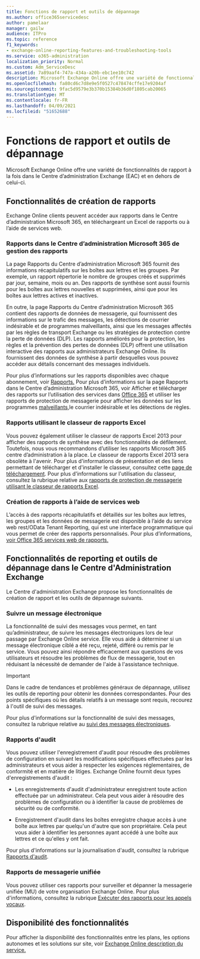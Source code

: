 ```yaml
---
title: Fonctions de rapport et outils de dépannage
ms.author: office365servicedesc
author: pamelaar
manager: gailw
audience: ITPro
ms.topic: reference
f1_keywords:
- exchange-online-reporting-features-and-troubleshooting-tools
ms.service: o365-administration
localization_priority: Normal
ms.custom: Adm_ServiceDesc
ms.assetid: 7a89aaf4-747a-434a-a20b-ebc1ee10c742
description: Microsoft Exchange Online offre une variété de fonctionnalités de rapport à la fois dans le Centre d’administration Exchange (EAC) et en dehors de celui-ci.
ms.openlocfilehash: fa80cd6c7d8e9e5f0527c478474cffe17e9204af
ms.sourcegitcommit: 9fac5d9579e3b370b15384b36d0f1805cab20065
ms.translationtype: MT
ms.contentlocale: fr-FR
ms.lasthandoff: 04/09/2021
ms.locfileid: "51652688"
---
```

# <a name="reporting-features-and-troubleshooting-tools"></a>Fonctions de rapport et outils de dépannage

Microsoft Exchange Online offre une variété de fonctionnalités de rapport à la fois dans le Centre d’administration Exchange (EAC) et en dehors de celui-ci.
  
## <a name="reporting-features"></a>Fonctionnalités de création de rapports

Exchange Online clients peuvent accéder aux rapports dans le Centre d’administration Microsoft 365, en téléchargeant un Excel de rapports ou à l’aide de services web.
  
### <a name="reporting-in-the-microsoft-365-admin-center"></a>Rapports dans le Centre d’administration Microsoft 365 de gestion des rapports

La page Rapports du Centre d’administration Microsoft 365 fournit des informations récapitulatifs sur les boîtes aux lettres et les groupes. Par exemple, un rapport répertorie le nombre de groupes créés et supprimés par jour, semaine, mois ou an. Des rapports de synthèse sont aussi fournis pour les boîtes aux lettres nouvelles et supprimées, ainsi que pour les boîtes aux lettres actives et inactives. 
  
En outre, la page Rapports du Centre d’administration Microsoft 365 contient des rapports de données de messagerie, qui fournissent des informations sur le trafic des messages, les détections de courrier indésirable et de programmes malveillants, ainsi que les messages affectés par les règles de transport Exchange ou les stratégies de protection contre la perte de données (DLP). Les rapports améliorés pour la protection, les règles et la prévention des pertes de données (DLP) offrent une utilisation interactive des rapports aux administrateurs Exchange Online. Ils fournissent des données de synthèse à partir desquelles vous pouvez accéder aux détails concernant des messages individuels.
  
Pour plus d’informations sur les rapports disponibles avec chaque abonnement, voir [Rapports.](../office-365-platform-service-description/reports.md) Pour plus d’informations sur la page Rapports dans le Centre d’administration Microsoft 365, voir Afficher et télécharger des rapports sur l’utilisation des services dans [Office 365](/microsoft-365/admin/activity-reports/activity-reports) et utiliser les rapports de protection de messagerie pour afficher les données sur les programmes [malveillants,](/exchange/monitoring/use-mail-protection-reports)le courrier indésirable et les détections de règles.
  
### <a name="reporting-using-the-excel-reporting-workbook"></a>Rapports utilisant le classeur de rapports Excel

Vous pouvez également utiliser le classeur de rapports Excel 2013 pour afficher des rapports de synthèse avec des fonctionnalités de défilement. Toutefois, nous vous recommandons d’utiliser les rapports Microsoft 365 centre d’administration à la place. Le classeur de rapports Excel 2013 sera obsolète à l'avenir. Pour plus d'informations de présentation et des liens permettant de télécharger et d'installer le classeur, consultez cette [page de téléchargement](https://go.microsoft.com/fwlink/p/?LinkId=271776). Pour plus d'informations sur l'utilisation du classeur, consultez la rubrique relative aux [rapports de protection de messagerie utilisant le classeur de rapports Excel](/previous-versions/exchange-server/exchange-150/jj945734(v=exchg.150)). 
  
### <a name="reporting-using-web-services"></a>Création de rapports à l’aide de services web

L’accès à des rapports récapitulatifs et détaillés sur les boîtes aux lettres, les groupes et les données de messagerie est disponible à l’aide du service web rest/OData Tenant Reporting, qui est une interface programmatique qui vous permet de créer des rapports personnalisés. Pour plus d’informations, [voir Office 365 services web de rapports.](/previous-versions/office/developer/o365-enterprise-developers/jj984325(v=office.15))
  
## <a name="reporting-features-and-troubleshooting-tools-in-the-eac"></a>Fonctionnalités de reporting et outils de dépannage dans le Centre d'Administration Exchange

Le Centre d'administration Exchange propose les fonctionnalités de création de rapport et les outils de dépannage suivants.
  
### <a name="trace-an-email-message"></a>Suivre un message électronique

La fonctionnalité de suivi des messages vous permet, en tant qu’administrateur, de suivre les messages électroniques lors de leur passage par Exchange Online service. Elle vous aide à déterminer si un message électronique ciblé a été reçu, rejeté, différé ou remis par le service. Vous pouvez ainsi répondre efficacement aux questions de vos utilisateurs et résoudre les problèmes de flux de messagerie, tout en réduisant la nécessité de demander de l'aide à l'assistance technique.
  
> [!IMPORTANT]
> Dans le cadre de tendances et problèmes généraux de dépannage, utilisez les outils de reporting pour obtenir les données correspondantes. Pour des points spécifiques où les détails relatifs à un message sont requis, recourez à l'outil de suivi des messages. 
  
Pour plus d'informations sur la fonctionnalité de suivi des messages, consultez la rubrique relative au [suivi des messages électroniques](/exchange/monitoring/trace-an-email-message/trace-an-email-message).
  
### <a name="auditing-reports"></a>Rapports d'audit

Vous pouvez utiliser l'enregistrement d'audit pour résoudre des problèmes de configuration en suivant les modifications spécifiques effectuées par les administrateurs et vous aider à respecter les exigences réglementaires, de conformité et en matière de litiges. Exchange Online fournit deux types d'enregistrements d'audit :
  
- Les enregistrements d'audit d'administrateur enregistrent toute action effectuée par un administrateur. Cela peut vous aider à résoudre des problèmes de configuration ou à identifier la cause de problèmes de sécurité ou de conformité. 
    
- Enregistrement d'audit dans les boîtes enregistre chaque accès à une boîte aux lettres par quelqu'un d'autre que son propriétaire. Cela peut vous aider à identifier les personnes ayant accédé à une boîte aux lettres et ce qu'elles y ont fait. 
    
Pour plus d'informations sur la journalisation d'audit, consultez la rubrique [Rapports d'audit](/exchange/security-and-compliance/exchange-auditing-reports/exchange-auditing-reports).
  
### <a name="unified-messaging-reports"></a>Rapports de messagerie unifiée

Vous pouvez utiliser ces rapports pour surveiller et dépanner la messagerie unifiée (MU) de votre organisation Exchange Online. Pour plus d'informations, consultez la rubrique [Exécuter des rapports pour les appels vocaux](/exchange/voice-mail-unified-messaging/run-voice-mail-call-reports/run-voice-mail-call-reports).
  
## <a name="feature-availability"></a>Disponibilité des fonctionnalités

Pour afficher la disponibilité des fonctionnalités entre les plans, les options autonomes et les solutions sur site, voir [Exchange Online description du service.](exchange-online-service-description.md)
